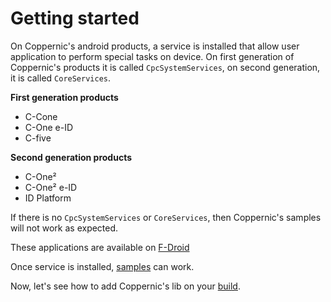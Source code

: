 Getting started
===============

On Coppernic's android products, a service is installed that allow user application to perform special tasks on device. On first generation
of Coppernic's products it is called `CpcSystemServices`, on second generation, it is called `CoreServices`.

**First generation products**

- C-Cone
- C-One e-ID
- C-five

**Second generation products**

- C-One²
- C-One² e-ID
- ID Platform

If there is no `CpcSystemServices` or `CoreServices`, then Coppernic's samples will not work as expected.

These applications are available on [F-Droid](fdroid.md)

Once service is installed, [samples](https://github.com/Coppernic) can work.

Now, let's see how to add Coppernic's lib on your [build](build.md).
